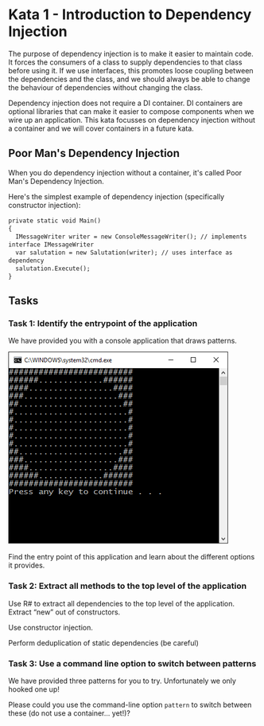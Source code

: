 # Kata 1 - Introduction to Dependency Injection

The purpose of dependency injection is to make it easier to maintain code. It forces the consumers of a class to supply dependencies to that class before using it.  If we use interfaces, this promotes loose coupling between the dependencies and the class, and we should always be able to change the behaviour of dependencies without changing the class.

Dependency injection does not require a DI container. DI containers are optional libraries that can make it easier to compose components when we wire up an application. This kata focusses on dependency injection without a container and we will cover containers in a future kata.

## Poor Man's Dependency Injection

When you do dependency injection without a container, it's called Poor Man's Dependency Injection.

Here's the simplest example of dependency injection (specifically constructor injection):

```
private static void Main()
{
  IMessageWriter writer = new ConsoleMessageWriter(); // implements interface IMessageWriter
  var salutation = new Salutation(writer); // uses interface as dependency
  salutation.Execute();
}
```

## Tasks

### Task 1: Identify the entrypoint of the application

We have provided you with a console application that draws patterns.

![Circle Pattern](Resources/circle-pattern.png)

Find the entry point of this application and learn about the different options it provides.

### Task 2: Extract all methods to the top level of the application

Use R# to extract all dependencies to the top level of the application. Extract “new” out of constructors.

Use constructor injection.

Perform deduplication of static dependencies (be careful)

### Task 3: Use a command line option to switch between patterns

We have provided three patterns for you to try. Unfortunately we only hooked one up!

Please could you use the command-line option `pattern` to switch between these (do not use a container... yet!)?

